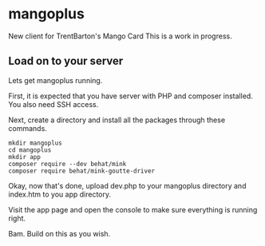 # mangoplus
New client for TrentBarton's Mango Card
This is a work in progress.

## Load on to your server
Lets get mangoplus running.

First, it is expected that you have server with PHP and composer installed. You also need SSH access.

Next, create a directory and install all the packages through these commands.

```
mkdir mangoplus
cd mangoplus
mkdir app
composer require --dev behat/mink
composer require behat/mink-goutte-driver

```

Okay, now that's done, upload dev.php to your mangoplus directory and index.htm to you app directory.

Visit the app page and open the console to make sure everything is running right.

Bam. Build on this as you wish.
